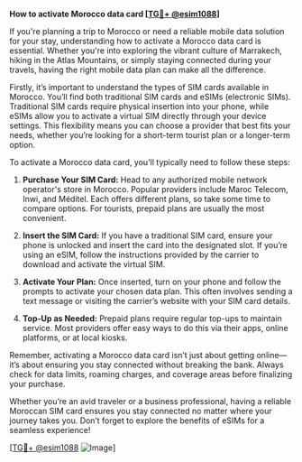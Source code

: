 **How to activate Morocco data card [[TG💪+ @esim1088](https://t.me/s/esim1088)]**

If you're planning a trip to Morocco or need a reliable mobile data solution for your stay, understanding how to activate a Morocco data card is essential. Whether you're into exploring the vibrant culture of Marrakech, hiking in the Atlas Mountains, or simply staying connected during your travels, having the right mobile data plan can make all the difference.

Firstly, it’s important to understand the types of SIM cards available in Morocco. You’ll find both traditional SIM cards and eSIMs (electronic SIMs). Traditional SIM cards require physical insertion into your phone, while eSIMs allow you to activate a virtual SIM directly through your device settings. This flexibility means you can choose a provider that best fits your needs, whether you’re looking for a short-term tourist plan or a longer-term option.

To activate a Morocco data card, you'll typically need to follow these steps:

1. **Purchase Your SIM Card:** Head to any authorized mobile network operator's store in Morocco. Popular providers include Maroc Telecom, Inwi, and Méditel. Each offers different plans, so take some time to compare options. For tourists, prepaid plans are usually the most convenient.

2. **Insert the SIM Card:** If you have a traditional SIM card, ensure your phone is unlocked and insert the card into the designated slot. If you’re using an eSIM, follow the instructions provided by the carrier to download and activate the virtual SIM.

3. **Activate Your Plan:** Once inserted, turn on your phone and follow the prompts to activate your chosen data plan. This often involves sending a text message or visiting the carrier’s website with your SIM card details.

4. **Top-Up as Needed:** Prepaid plans require regular top-ups to maintain service. Most providers offer easy ways to do this via their apps, online platforms, or at local kiosks.

Remember, activating a Morocco data card isn’t just about getting online—it’s about ensuring you stay connected without breaking the bank. Always check for data limits, roaming charges, and coverage areas before finalizing your purchase.

Whether you’re an avid traveler or a business professional, having a reliable Moroccan SIM card ensures you stay connected no matter where your journey takes you. Don’t forget to explore the benefits of eSIMs for a seamless experience!

[[TG💪+ @esim1088](https://t.me/s/esim1088) ![Image](https://i.postimg.cc/Y0z9fWf4/image.png)]